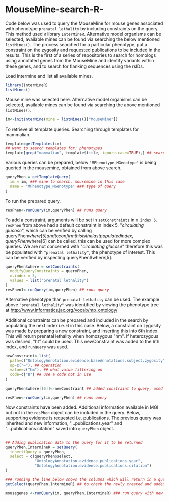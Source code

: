 # MouseMine-search-R-
Code below was used to query the MouseMine for mouse genes associated with phenotype ```prenatal lethality``` by including constraints on the query. This method used ```R``` library ```InterMineR```. Alternative model organisms can be selected, available mines can be found via searching the below mentioned ```listMines()```. The process searched for a particular phenotype, put a constraint on the zygosity and requested publications to be included in the results. This is the first of a series of repositories to search for homologs using annotated genes from the MouseMine and identify variants within these genes, and to search for flanking sequences using the rsIDs.

Load intermine and list all available mines.
```R
library(InterMineR)
listMines()
```
Mouse mine was selected here. Alternative model organisms can be selected, available mines can be found via searching the above mentioned ```listMines()```.
```R
im<-initInterMine(mine = listMines()["MouseMine"])
```
To retrieve all template queries. 
Searching through templates for mammalian.
```R
template=getTemplates(im)
## want to search templates for: phenotypes
template[grep("mammalian", template$title, ignore.case=TRUE),] ## search title column
```
Various queries can be prepared, below ```"MPhenotype_MGenotype"``` is being queried in the mousemine, obtained from above search.
```R
queryPhen = getTemplateQuery(
  im = im, ### mine to search, mousemine in this case
  name = "MPhenotype_MGenotype" ### type of query
)
```
To run the prepared query.
```R
resPhen<-runQuery(im,queryPhen) ## runs query
```
To add a constraint, arguments will be set in ```setConstraints``` in ```m.index 5```. 
```resPhen``` from above had a default constraint in index 5, "*circulating glucose*", which can be verified by calling queryPhen$where[5] and to confirm this is the last populated index, queryPhen$where[6] can be called, this can be used for more complex queries. We are not concerned with "*circulating glucose*"  therefore this was be populated with ```"prenatal lethality"```, the phenotype of interest. This can be verified by inspecting queryPhen$where[5].
```R
queryPhen$where = setConstraints(
  modifyQueryConstraints = queryPhen,
  m.index = 5,
  values = list("prenatal lethality")
)
resPhen1<-runQuery(im,queryPhen) ## runs query
```
Alternative phenotype than ```prenatal lethality``` can be used. The example above ```"prenatal lethality"``` was identified by viewing the phenotype tree at http://www.informatics.jax.org/vocab/mp_ontology/ 

Additional constraints can be prepared and included in the search by populating the next index i.e. 6 in this case. 
Below, a constraint on zygosity was made by preparing a new constraint, and inserting this into 6th index. This will return prenatal lethality when homozygous "hm". If heterozygous was desired, "ht" could be used. 
This newConstraint was added to the 6th index, and ```runQuery``` was used. 
```R
newConstraint<-list(
  path=c("OntologyAnnotation.evidence.baseAnnotations.subject.zygosity"), ## path where constraint put on
  op=c("="), ## operation
  value=c("hm"), ## what value filtering on
  code=c("B") ## use a code not in use
)

queryPhen$where[[6]]<-newConstraint ## added constraint to query, used 6 which was next free index

resPhen<-runQuery(im,queryPhen) ## runs query
```
Now constraints have been added. Additional information available in MGI but not in the ```resPhen``` object can be included in the query. Below, supporting evidence is requested i.e. publications. The previous query was inherited and new information, "...publications.year" and "...publications.citation" saved into ```queryPhen``` object.
```R

## Adding publication data to the query for it to be returned
queryPhen.IntermineR = setQuery(
  inheritQuery = queryPhen,
  select = c(queryPhen$select,
             "OntologyAnnotation.evidence.publications.year",
             "OntologyAnnotation.evidence.publications.citation")
)

### running the line below shows the columns which will return in a query before running
getSelect(queryPhen.IntermineR) ## to check the newly created and added columns

mousegenes <-runQuery(im, queryPhen.IntermineR) ### run query with new requests included
```


